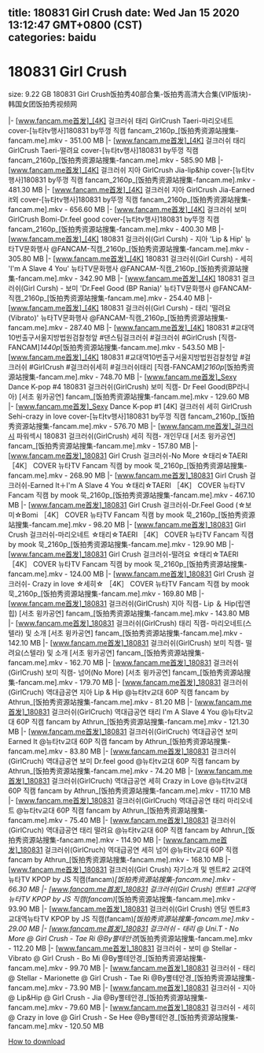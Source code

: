
title: 180831 Girl Crush
date: Wed Jan 15 2020 13:12:47 GMT+0800 (CST)    
categories: baidu
---

# 180831 Girl Crush
size: 9.22 GB
 180831 Girl Crush饭拍秀40部合集-饭拍秀高清大合集(VIP版块)-韩国女团饭拍秀视频网
 
|- [www.fancam.me首发]_[4K] 걸크러쉬 태리 GirlCrush Taeri-마리오네트 cover-[뉴타tv행사]180831 by뚜껑 직캠 fancam_2160p_[饭拍秀资源站搜集-fancam.me].mkv - 351.00 MB
|- [www.fancam.me首发]_[4K] 걸크러쉬 태리 GirlCrush Taeri-떨려요 cover-[뉴타tv행사]180831 by뚜껑 직캠 fancam_2160p_[饭拍秀资源站搜集-fancam.me].mkv - 585.90 MB
|- [www.fancam.me首发]_[4K] 걸크러쉬 지아 GirlCrush Jia-lip&hip cover-[뉴타tv행사]180831 by뚜껑 직캠 fancam_2160p_[饭拍秀资源站搜集-fancam.me].mkv - 481.30 MB
|- [www.fancam.me首发]_[4K] 걸크러쉬 지아 GirlCrush Jia-Earned it외 cover-[뉴타tv행사]180831 by뚜껑 직캠 fancam_2160p_[饭拍秀资源站搜集-fancam.me].mkv - 656.60 MB
|- [www.fancam.me首发]_[4K] 걸크러쉬 보미 GirlCrush Bomi-Dr.feel good cover-[뉴타tv행사]180831 by뚜껑 직캠 fancam_2160p_[饭拍秀资源站搜集-fancam.me].mkv - 400.30 MB
|- [www.fancam.me首发]_[4K] 180831 걸크러쉬(Girl Cursh) - 지아 'Lip & Hip' 뉴타TV문화행사 @FANCAM-직캠_2160p_[饭拍秀资源站搜集-fancam.me].mkv - 305.80 MB
|- [www.fancam.me首发]_[4K] 180831 걸크러쉬(Girl Cursh) - 세히 'I'm A Slave 4 You' 뉴타TV문화행사 @FANCAM-직캠_2160p_[饭拍秀资源站搜集-fancam.me].mkv - 342.90 MB
|- [www.fancam.me首发]_[4K] 180831 걸크러쉬(Girl Cursh) - 보미 'Dr.Feel Good (BP Rania)' 뉴타TV문화행사 @FANCAM-직캠_2160p_[饭拍秀资源站搜集-fancam.me].mkv - 254.40 MB
|- [www.fancam.me首发]_[4K] 180831 걸크러쉬(Girl Cursh) - 태리 '떨려요 (Vibrato)' 뉴타TV문화행사 @FANCAM-직캠_2160p_[饭拍秀资源站搜集-fancam.me].mkv - 287.40 MB
|- [www.fancam.me首发]_[4K] 180831 #교대역10번출구서울지방법원검찰청앞 #댄스팀걸크러쉬 #걸크러쉬 #GirlCrush [직캠-FANCAM]_1440p_[饭拍秀资源站搜集-fancam.me].mkv - 543.50 MB
|- [www.fancam.me首发]_[4K] 180831 #교대역10번출구서울지방법원검찰청앞 #걸크러쉬 #GirlCrush #걸크러쉬세히 #걸크러쉬태리 [직캠-FANCAM]_2160p_[饭拍秀资源站搜集-fancam.me].mkv - 748.70 MB
|- [www.fancam.me首发]_Sexy Dance K-pop #4 180831 걸크러쉬(GirlCrush) 보미 직캠- Dr Feel Good(BP라니아) [서초 윙카공연] fancam_[饭拍秀资源站搜集-fancam.me].mkv - 129.60 MB
|- [www.fancam.me首发]_Sexy Dance K-pop #1 [4K] 걸크러쉬 세히 GirlCrush Sehi-crazy in love cover-[뉴타tv행사]180831 by뚜껑 직캠 fancam_2160p_[饭拍秀资源站搜集-fancam.me].mkv - 576.70 MB
|- [www.fancam.me首发]_걸크러시 파워섹시 180831 걸크러쉬(GirlCrush) 세히 직캠- 개인무대 [서초 윙카공연] fancam_[饭拍秀资源站搜集-fancam.me].mkv - 157.80 MB
|- [www.fancam.me首发]_180831 Girl Crush 걸크러쉬-No More ☆태리☆TAERI ［4K］ COVER 뉴타TV Fancam 직캠 by mook 묵_2160p_[饭拍秀资源站搜集-fancam.me].mkv - 268.90 MB
|- [www.fancam.me首发]_180831 Girl Crush 걸크러쉬-Earned It＋I'm A Slave 4 You ☆태리☆TAERI ［4K］ COVER 뉴타TV Fancam 직캠 by mook 묵_2160p_[饭拍秀资源站搜集-fancam.me].mkv - 467.10 MB
|- [www.fancam.me首发]_180831 Girl Crush 걸크러쉬-Dr.Feel Good (☆보미☆Bomi ［4K］ COVER 뉴타TV Fancam 직캠 by mook 묵_2160p_[饭拍秀资源站搜集-fancam.me].mkv - 98.20 MB
|- [www.fancam.me首发]_180831 Girl Crush 걸크러쉬-마리오네트 ☆태리☆TAERI ［4K］ COVER 뉴타TV Fancam 직캠 by mook 묵_2160p_[饭拍秀资源站搜集-fancam.me].mkv - 129.90 MB
|- [www.fancam.me首发]_180831 Girl Crush 걸크러쉬-떨려요 ☆태리☆TAERI ［4K］ COVER 뉴타TV Fancam 직캠 by mook 묵_2160p_[饭拍秀资源站搜集-fancam.me].mkv - 124.00 MB
|- [www.fancam.me首发]_180831 Girl Crush 걸크러쉬- Crazy in love ☆세히☆ ［4K］ COVER 뉴타TV Fancam 직캠 by mook 묵_2160p_[饭拍秀资源站搜集-fancam.me].mkv - 169.80 MB
|- [www.fancam.me首发]_180831 걸크러쉬(GirlCrush) 지아 직캠- Lip ＆ Hip(립앤힙) [서초 윙카공연] fancam_[饭拍秀资源站搜集-fancam.me].mkv - 143.80 MB
|- [www.fancam.me首发]_180831 걸크러쉬(GirlCrush) 태리 직캠- 마리오네트(스텔라) 및 소개 [서초 윙카공연] fancam_[饭拍秀资源站搜集-fancam.me].mkv - 142.10 MB
|- [www.fancam.me首发]_180831 걸크러쉬(GirlCrush) 보미 직캠- 떨려요(스텔라) 및 소개 [서초 윙카공연] fancam_[饭拍秀资源站搜集-fancam.me].mkv - 162.70 MB
|- [www.fancam.me首发]_180831 걸크러쉬(GirlCrush) 보미 직캠- 넘어(No More) [서초 윙카공연] fancam_[饭拍秀资源站搜集-fancam.me].mkv - 179.70 MB
|- [www.fancam.me首发]_180831 걸크러쉬(GirlCruch) 역대급공연 지아 Lip & Hip @뉴타tv교대 60P 직캠 fancam by Athrun_[饭拍秀资源站搜集-fancam.me].mkv - 81.20 MB
|- [www.fancam.me首发]_180831 걸크러쉬(GirlCruch) 역대급공연 태리 I'm A Slave 4 You @뉴타tv교대 60P 직캠 fancam by Athrun_[饭拍秀资源站搜集-fancam.me].mkv - 121.30 MB
|- [www.fancam.me首发]_180831 걸크러쉬(GirlCruch) 역대급공연 보미 Earned It @뉴타tv교대 60P 직캠 fancam by Athrun_[饭拍秀资源站搜集-fancam.me].mkv - 83.80 MB
|- [www.fancam.me首发]_180831 걸크러쉬(GirlCruch) 역대급공연 보미 Dr.feel good @뉴타tv교대 60P 직캠 fancam by Athrun_[饭拍秀资源站搜集-fancam.me].mkv - 74.20 MB
|- [www.fancam.me首发]_180831 걸크러쉬(GirlCruch) 역대급공연 세히 Crazy in Love @뉴타tv교대 60P 직캠 fancam by Athrun_[饭拍秀资源站搜集-fancam.me].mkv - 117.10 MB
|- [www.fancam.me首发]_180831 걸크러쉬(GirlCruch) 역대급공연 태리 마리오네트 @뉴타tv교대 60P 직캠 fancam by Athrun_[饭拍秀资源站搜集-fancam.me].mkv - 75.40 MB
|- [www.fancam.me首发]_180831 걸크러쉬(GirlCruch) 역대급공연 태리 떨려요 @뉴타tv교대 60P 직캠 fancam by Athrun_[饭拍秀资源站搜集-fancam.me].mkv - 114.90 MB
|- [www.fancam.me首发]_180831 걸크러쉬(GirlCruch) 역대급공연 세히 넘어 @뉴타tv교대 60P 직캠 fancam by Athrun_[饭拍秀资源站搜集-fancam.me].mkv - 168.10 MB
|- [www.fancam.me首发]_180831 걸크러쉬(Girl Crush) 자기소개 및 멘트#2 교대역뉴타TV KPOP by JS 직캠(fancam)_[饭拍秀资源站搜集-fancam.me].mkv - 66.30 MB
|- [www.fancam.me首发]_180831 걸크러쉬(Girl Crush) 멘트#1 교대역뉴타TV KPOP by JS 직캠(fancam)_[饭拍秀资源站搜集-fancam.me].mkv - 93.90 MB
|- [www.fancam.me首发]_180831 걸크러쉬(Girl Crush) 엔딩 멘트#3 교대역뉴타TV KPOP by JS 직캠(fancam)_[饭拍秀资源站搜集-fancam.me].mkv - 29.00 MB
|- [www.fancam.me首发]_180831 걸크러쉬 - 태리 @ Uni.T - No More @ Girl Crush - Tae Ri @By뿔테안경_[饭拍秀资源站搜集-fancam.me].mkv - 112.20 MB
|- [www.fancam.me首发]_180831 걸크러쉬 - 보미 @ Stellar - Vibrato @ Girl Crush - Bo Mi @By뿔테안경_[饭拍秀资源站搜集-fancam.me].mkv - 99.70 MB
|- [www.fancam.me首发]_180831 걸크러쉬 - 태리 @ Stellar - Marionette @ Girl Crush - Tae Ri @By뿔테안경_[饭拍秀资源站搜集-fancam.me].mkv - 73.90 MB
|- [www.fancam.me首发]_180831 걸크러쉬 - 지아 @ Lip&Hip @ Girl Crush - Jia @By뿔테안경_[饭拍秀资源站搜集-fancam.me].mkv - 79.60 MB
|- [www.fancam.me首发]_180831 걸크러쉬 - 세히 @ Crazy in love @ Girl Crush - Se Hee @By뿔테안경_[饭拍秀资源站搜集-fancam.me].mkv - 120.50 MB

[How to download](https://bpcam.bemobtrk.com/go/2ceec3aa-1ca2-46d6-b9ff-aaa5c184517c?jno=75)